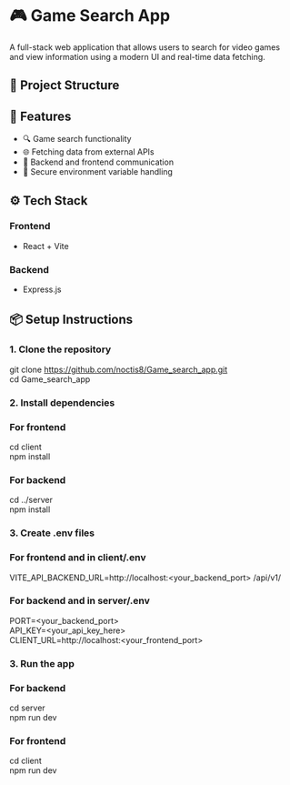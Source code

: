 # 🎮 Game Search App

A full-stack web application that allows users to search for video games and view information using a modern UI and real-time data fetching.

## 🧩 Project Structure


## 🚀 Features

- 🔍 Game search functionality
- 🌐 Fetching data from external APIs
- 🔄 Backend and frontend communication
- 🔐 Secure environment variable handling

## ⚙️ Tech Stack

### Frontend
- React + Vite

### Backend
- Express.js

## 📦 Setup Instructions

### 1. Clone the repository
git clone https://github.com/noctis8/Game_search_app.git  
cd Game_search_app  

### 2. Install dependencies
### For frontend
cd client  
npm install

### For backend
cd ../server  
npm install

### 3. Create .env files
### For frontend and in client/.env  
VITE_API_BACKEND_URL=http://localhost:<your_backend_port> /api/v1/

### For backend and in server/.env
PORT=<your_backend_port>  
API_KEY=<your_api_key_here>  
CLIENT_URL=http://localhost:<your_frontend_port> 

### 3. Run the app
### For backend
cd server  
npm run dev

### For frontend
cd client  
npm run dev
